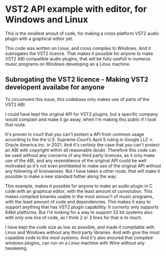 # VST2 API example with editor, for Windows and Linux
This is the smallest amout of code, for making a cross platform VST2 audio plugin with a graphical editor yet.

This code was written on Linux, and cross compiles to Windows. And it subrogates the VST2 licence. That makes it possible for anyone to make VST2 ABI compatible audio plugins, that will be fully usefull in numerus music programs on Windows developing an a Linux machine.

## Subrogating the VST2 licence - Making VST2 developent availabe for anyone
To circumvent this issue, this codebase only makes use of parts of the VST2 ABI.

I could have kept the original API for VST2 plugins, but a specific company would complain and make it go away, when I'm making this public if I took that route.

It's proven in court that you can't protect a API from common usage according to the the U.S. Supreme Court’s April 5 ruling in Google LLC v. Oracle America Inc. in 2021. And it's certinly the case that you can't protect an ABI with copyright within all reasonable doubt. Therefore this code can be used without any concerns of any third party licences, as it only make use of the ABI, and any resemblence of the original API could be well motivated as it's not even prohibeted to make use of the original API without any following of licensenses. But I have taken a other route, that will make it possible to make a new standard futher along the way.

This example, makes it possible for anyone to make an audio plugin in C code with an graphical editor, with the least amount of convolution. This makes compiled binaries usable in the most amoun't of music programs, with the least amount of code and dependencies. This makes it easy to support anything that has VST2 plugin capabillity. It currenty only supports 64bit platforms. But I'm looking for a way to support 32 bit systems also with only one line of code, as I think 2 or 3 lines for that is to much.

I have kept the code size as low as possible, and made it compilable with Linux and Windows without any third party libraries. And with give the most copatible code to the most systems. And it's also ensured that compiled windows plugins, can run on a Linux machine with Wine without any tweakeing.






